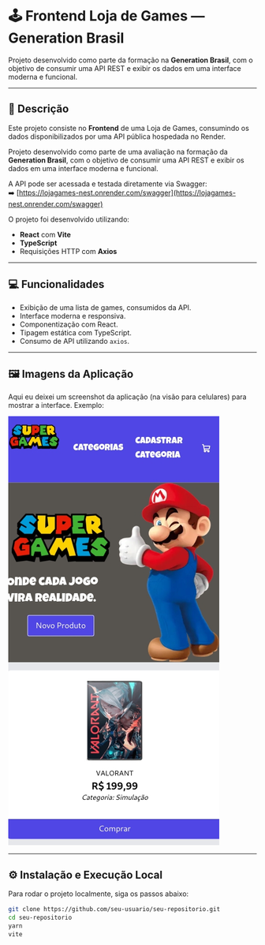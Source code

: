 # 🕹️ Frontend Loja de Games — Generation Brasil

Projeto desenvolvido como parte da formação na **Generation Brasil**, com o objetivo de consumir uma API REST e exibir os dados em uma interface moderna e funcional.

---

## 📄 Descrição

Este projeto consiste no **Frontend** de uma Loja de Games, consumindo os dados disponibilizados por uma API pública hospedada no Render.

Projeto desenvolvido como parte de uma avaliação na formação da **Generation Brasil**, com o objetivo de consumir uma API REST e exibir os dados em uma interface moderna e funcional.

A API pode ser acessada e testada diretamente via Swagger:  
➡️ [https://lojagames-nest.onrender.com/swagger](https://lojagames-nest.onrender.com/swagger)

O projeto foi desenvolvido utilizando:  
- **React** com **Vite**  
- **TypeScript**  
- Requisições HTTP com **Axios**

---

## 💻 Funcionalidades

- Exibição de uma lista de games, consumidos da API.
- Interface moderna e responsiva.
- Componentização com React.
- Tipagem estática com TypeScript.
- Consumo de API utilizando `axios`.

---

## 🖼️ Imagens da Aplicação


Aqui eu deixei um screenshot da aplicação (na visão para celulares) para mostrar a interface. Exemplo:

![Página Inicial](./visão_celular.jpeg)

---

## ⚙️ Instalação e Execução Local

Para rodar o projeto localmente, siga os passos abaixo:

```bash
git clone https://github.com/seu-usuario/seu-repositorio.git
cd seu-repositorio
yarn
vite
